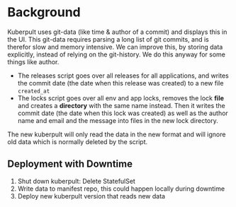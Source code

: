 # Background
Kuberpult uses git-data (like time & author of a commit) and displays this in the UI.
This git-data requires parsing a long list of git commits, and is therefor slow and memory intensive.
We can improve this, by storing data explicitly, instead of relying on the git-history.
We do this anyway for some things like author.
* The releases script goes over all releases for all applications, and writes the commit date
  (the date when this release was created) to a new file `created_at`
* The locks script goes over all env and app locks, removes the lock **file** and creates a **directory** 
  with the same name instead. Then it writes the commit date (the date when this lock was created)
  as well as the author name and email and the message into files in the new lock directory.
  
  
  
The new kuberpult will only read the data in the new format and will ignore old data which is normally deleted by the script.

## Deployment with Downtime
1) Shut down kuberpult: Delete StatefulSet
2) Write data to manifest repo, this could happen locally during downtime
3) Deploy new kuberpult version that reads new data
